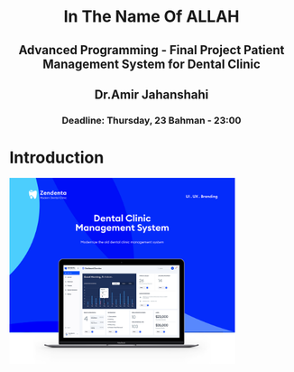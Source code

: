 <center>
<h1>
In The Name Of ALLAH
</h1>
<h2>
Advanced Programming - Final Project
Patient Management System for Dental Clinic
</h2>
<h2>
Dr.Amir Jahanshahi
</h2>
<h3>
Deadline: Thursday, 23 Bahman - 23:00
</center>
  
# Introduction

<img src="stuff/picture1.png" width="400" class="center" />
